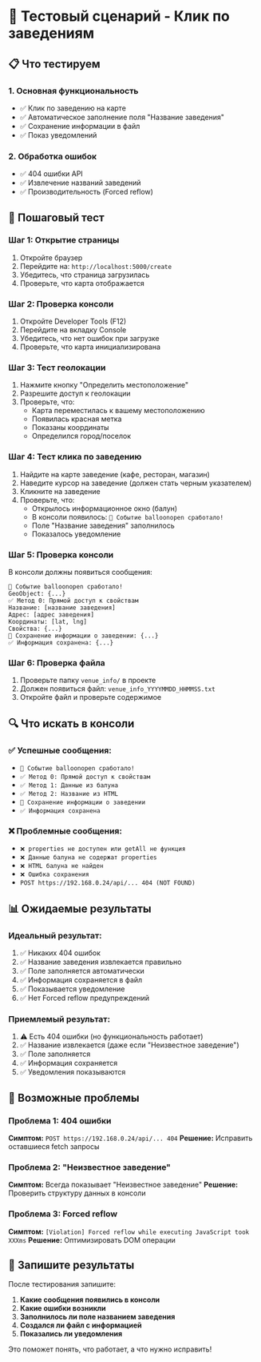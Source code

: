 # 🧪 Тестовый сценарий - Клик по заведениям

## 📋 Что тестируем

### 1. **Основная функциональность**
- ✅ Клик по заведению на карте
- ✅ Автоматическое заполнение поля "Название заведения"
- ✅ Сохранение информации в файл
- ✅ Показ уведомлений

### 2. **Обработка ошибок**
- ✅ 404 ошибки API
- ✅ Извлечение названий заведений
- ✅ Производительность (Forced reflow)

## 🎯 Пошаговый тест

### **Шаг 1: Открытие страницы**
1. Откройте браузер
2. Перейдите на: `http://localhost:5000/create`
3. Убедитесь, что страница загрузилась
4. Проверьте, что карта отображается

### **Шаг 2: Проверка консоли**
1. Откройте Developer Tools (F12)
2. Перейдите на вкладку Console
3. Убедитесь, что нет ошибок при загрузке
4. Проверьте, что карта инициализирована

### **Шаг 3: Тест геолокации**
1. Нажмите кнопку "Определить местоположение"
2. Разрешите доступ к геолокации
3. Проверьте, что:
   - Карта переместилась к вашему местоположению
   - Появилась красная метка
   - Показаны координаты
   - Определился город/поселок

### **Шаг 4: Тест клика по заведению**
1. Найдите на карте заведение (кафе, ресторан, магазин)
2. Наведите курсор на заведение (должен стать черным указателем)
3. Кликните на заведение
4. Проверьте, что:
   - Открылось информационное окно (балун)
   - В консоли появилось: `🎈 Событие balloonopen сработало!`
   - Поле "Название заведения" заполнилось
   - Показалось уведомление

### **Шаг 5: Проверка консоли**
В консоли должны появиться сообщения:
```
🎈 Событие balloonopen сработало!
GeoObject: {...}
✅ Метод 0: Прямой доступ к свойствам
Название: [название заведения]
Адрес: [адрес заведения]
Координаты: [lat, lng]
Свойства: {...}
💾 Сохранение информации о заведении: {...}
✅ Информация сохранена: {...}
```

### **Шаг 6: Проверка файла**
1. Проверьте папку `venue_info/` в проекте
2. Должен появиться файл: `venue_info_YYYYMMDD_HHMMSS.txt`
3. Откройте файл и проверьте содержимое

## 🔍 Что искать в консоли

### ✅ **Успешные сообщения:**
- `🎈 Событие balloonopen сработало!`
- `✅ Метод 0: Прямой доступ к свойствам`
- `✅ Метод 1: Данные из балуна`
- `✅ Метод 2: Название из HTML`
- `💾 Сохранение информации о заведении`
- `✅ Информация сохранена`

### ❌ **Проблемные сообщения:**
- `❌ properties не доступен или getAll не функция`
- `❌ Данные балуна не содержат properties`
- `❌ HTML балуна не найден`
- `❌ Ошибка сохранения`
- `POST https://192.168.0.24/api/... 404 (NOT FOUND)`

## 📊 Ожидаемые результаты

### **Идеальный результат:**
1. ✅ Никаких 404 ошибок
2. ✅ Название заведения извлекается правильно
3. ✅ Поле заполняется автоматически
4. ✅ Информация сохраняется в файл
5. ✅ Показывается уведомление
6. ✅ Нет Forced reflow предупреждений

### **Приемлемый результат:**
1. ⚠️ Есть 404 ошибки (но функциональность работает)
2. ✅ Название извлекается (даже если "Неизвестное заведение")
3. ✅ Поле заполняется
4. ✅ Информация сохраняется
5. ✅ Уведомления показываются

## 🐛 Возможные проблемы

### **Проблема 1: 404 ошибки**
**Симптом:** `POST https://192.168.0.24/api/... 404`
**Решение:** Исправить оставшиеся fetch запросы

### **Проблема 2: "Неизвестное заведение"**
**Симптом:** Всегда показывает "Неизвестное заведение"
**Решение:** Проверить структуру данных в консоли

### **Проблема 3: Forced reflow**
**Симптом:** `[Violation] Forced reflow while executing JavaScript took XXXms`
**Решение:** Оптимизировать DOM операции

## 📝 Запишите результаты

После тестирования запишите:
1. **Какие сообщения появились в консоли**
2. **Какие ошибки возникли**
3. **Заполнилось ли поле названием заведения**
4. **Создался ли файл с информацией**
5. **Показались ли уведомления**

Это поможет понять, что работает, а что нужно исправить! 